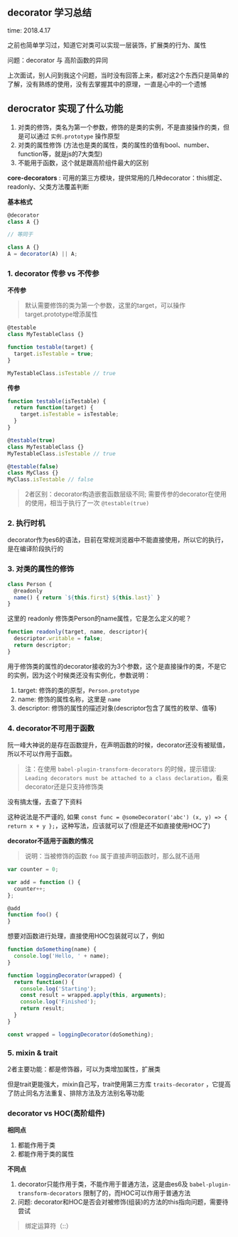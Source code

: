 ## decorator 学习总结

time: 2018.4.17

之前也简单学习过，知道它对类可以实现一层装饰，扩展类的行为、属性

问题：decorator 与 高阶函数的异同

上次面试，别人问到我这个问题，当时没有回答上来，都对这2个东西只是简单的了解，没有熟练的使用，没有去掌握其中的原理，一直是心中的一个遗憾

## derocrator 实现了什么功能

1. 对类的修饰，类名为第一个参数，修饰的是类的实例，不是直接操作的类，但是可以通过 `实例.prototype` 操作原型
2. 对类的属性修饰 (方法也是类的属性，类的属性的值有bool、number、function等，就是js的7大类型)
3. 不能用于函数，这个就是跟高阶组件最大的区别

**core-decorators** : 可用的第三方模块，提供常用的几种decorator：this绑定、readonly、父类方法覆盖判断

**基本格式**

```javascript
@decorator
class A {}

// 等同于

class A {}
A = decorator(A) || A;
```

### 1. decorator 传参 vs 不传参

**不传参**

> 默认需要修饰的类为第一个参数，这里的target，可以操作target.prototype增添属性

```javascript
@testable
class MyTestableClass {}

function testable(target) {
  target.isTestable = true;
}

MyTestableClass.isTestable // true
```

**传参**

```javascript
function testable(isTestable) {
  return function(target) {
    target.isTestable = isTestable;
  }
}

@testable(true)
class MyTestableClass {}
MyTestableClass.isTestable // true

@testable(false)
class MyClass {}
MyClass.isTestable // false
```

> 2者区别：decorator构造嵌套函数层级不同; 需要传参的decorator在使用的使用，相当于执行了一次 `@testable(true)`

### 2. 执行时机

decorator作为es6的语法，目前在常规浏览器中不能直接使用，所以它的执行，是在编译阶段执行的

### 3. 对类的属性的修饰

```javascript
class Person {
  @readonly
  name() { return `${this.first} ${this.last}` }
}
```
这里的 readonly 修饰类Person的name属性，它是怎么定义的呢？

```javascript
function readonly(target, name, descriptor){
  descriptor.writable = false;
  return descriptor;
}
```

用于修饰类的属性的decorator接收的为3个参数，这个是直接操作的类，不是它的实例，因为这个时候类还没有实例化，参数说明：

1. target: 修饰的类的原型，`Person.prototype`
2. name: 修饰的属性名称，这里是 `name`
3. descriptor: 修饰的属性的描述对象(descriptor包含了属性的枚举、值等)

### 4. decorator不可用于函数

阮一峰大神说的是存在函数提升，在声明函数的时候，decorator还没有被赋值，所以不可以作用于函数。

> 注：在使用 `babel-plugin-transform-decorators` 的时候，提示错误: `Leading decorators must be attached to a class declaration`，看来decorator还是只支持修饰类

没有搞太懂，去查了下资料

这种说法是不严谨的, 如果 `const func = @someDecorator('abc') (x, y) => { return x + y };`，这种写法，应该就可以了(但是还不如直接使用HOC了)

**decorator不适用于函数的情况**

> 说明：当被修饰的函数 `foo` 属于直接声明函数时，那么就不适用

```javascript
var counter = 0;

var add = function () {
  counter++;
};

@add
function foo() {
}
```

想要对函数进行处理，直接使用HOC包装就可以了，例如

```javascript
function doSomething(name) {
  console.log('Hello, ' + name);
}

function loggingDecorator(wrapped) {
  return function() {
    console.log('Starting');
    const result = wrapped.apply(this, arguments);
    console.log('Finished');
    return result;
  }
}

const wrapped = loggingDecorator(doSomething);
```

### 5. mixin & trait

2者主要功能：都是修饰器，可以为类增加属性，扩展类

但是trait更能强大，mixin自己写，trait使用第三方库 `traits-decorator` ，它提高了防止同名方法重复、排除方法及方法别名等功能

### decorator vs HOC(高阶组件)

**相同点**

1. 都能作用于类
2. 都能作用于类的属性

**不同点**

1. decorator只能作用于类，不能作用于普通方法，这是由es6及 `babel-plugin-transform-decorators` 限制了的，而HOC可以作用于普通方法 
2. 问题: decorator和HOC是否会对被修饰(组装)的方法的this指向问题，需要待尝试

> 绑定运算符（::）
